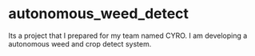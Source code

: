 # autonomous_weed_detect
Its a project that I prepared for my team named CYRO. I am developing a autonomous weed and crop detect system.

